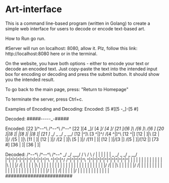 # Art-interface
This is a command line-based program (written in Golang) to create a simple web interface for users to decode or encode text-based art.

How to Run
go run.

#Server will run on localhost: 8080, allow it. Plz, follow this link: http://localhost:8080 here or in the terminal.

On the website, you have both options - either to encode your text or decode an encoded text. Just copy-paste the text into the intended input box for encoding or decoding and press the submit button. It should show you the intended result.

To go back to the main page, press: "Return to Homepage"

To terminate the server, press Ctrl+c.

Examples of Encoding and Decoding:
Encoded: [5 #][5 -_]-[5 #]

Decoded: #####-----_-#####

Encoded: [22 ]/^--^\ /^--^\ /^--^
[22 ][4 _]/ [4 _]/ [4 ]/ [21 ]/[6 ]\ /[6 ]\ /[6 ]
[20 ]|[8 ]| |[8 ]| |[8 ]| [21 ]_ _/ _ _/ _ __/ [12 |^]\ [3 ^|]^/ /[4 ^|]^\ [12 ^|] [12 | ]|\ [2 | ]|/ /[5 | ]|\ [11 | ]| [12 | ]|/ /[2 | ]|\ [5 | ]|/ /[11 | ]| [12 | ]|/[3 |] /[5 | ]|/[12 |] [73 #] [36 | ]| [36 | ]|

Decoded: /^--^\ /^--^\ /^--^
_/ _/ ___/ / \ / \ /
| | | | | | _ _/ _ _/ _ __/ |^|^|^|^|^|^|^|^|^|^|^|^\ ^|^|^|^/ /^|^|^|^|^\ ^|^|^|^|^|^|^|^|^|^|^|^| | | | | | | | | | | | | |\ | | |/ /| | | | | |\ | | | | | | | | | | | | | | | | | | | | | | | | |/ /| | |\ | | | | | |/ /| | | | | | | | | | | | | | | | | | | | | | | | |/ | | | /| | | | | |/ | | | | | | | | | | | | ########################
